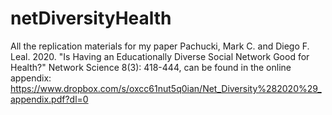 # netDiversityHealth
 All the replication materials for my paper Pachucki, Mark C. and Diego F. Leal. 2020. "Is Having an Educationally Diverse Social Network Good for Health?" Network Science 8(3): 418-444, can be found in the online appendix: https://www.dropbox.com/s/oxcc61nut5q0ian/Net_Diversity%282020%29_appendix.pdf?dl=0
